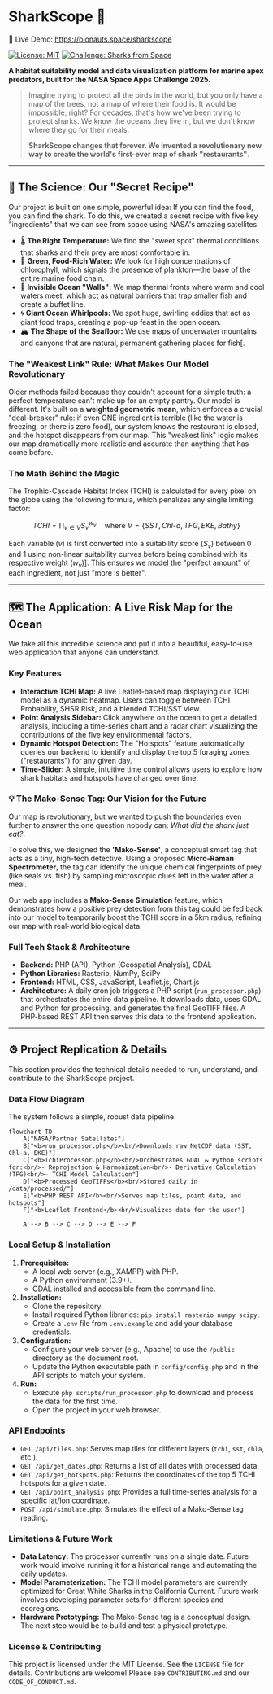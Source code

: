 # SharkScope 🦈

🚀 Live Demo: https://bionauts.space/sharkscope

[![License: MIT](https://img.shields.io/badge/License-MIT-blue.svg)](https://opensource.org/licenses/MIT)
[![Challenge: Sharks from Space](https://img.shields.io/badge/NASA%20Space%20Apps%20Challenge%202025-Sharks%20from%20Space-brightgreen)](https://www.spaceappschallenge.org/2025/challenges/sharks-from-space/)

**A habitat suitability model and data visualization platform for marine apex predators, built for the NASA Space Apps Challenge 2025.**

> Imagine trying to protect all the birds in the world, but you only have a map of the trees, not a map of where their food is. It would be impossible, right? For decades, that's how we've been trying to protect sharks. We know the oceans they live in, but we don't know where they go for their meals.
>
> **SharkScope changes that forever. We invented a revolutionary new way to create the world's first-ever map of shark "restaurants"**.

---

## 🧪 The Science: Our "Secret Recipe"

Our project is built on one simple, powerful idea: If you can find the food, you can find the shark. To do this, we created a secret recipe with five key "ingredients" that we can see from space using NASA's amazing satellites.

* 🌡️ **The Right Temperature:** We find the "sweet spot" thermal conditions that sharks and their prey are most comfortable in.
* 🌿 **Green, Food-Rich Water:** We look for high concentrations of chlorophyll, which signals the presence of plankton—the base of the entire marine food chain.
* 🧱 **Invisible Ocean "Walls":** We map thermal fronts where warm and cool waters meet, which act as natural barriers that trap smaller fish and create a buffet line.
* 🌀 **Giant Ocean Whirlpools:** We spot huge, swirling eddies that act as giant food traps, creating a pop-up feast in the open ocean.
* 🏔️ **The Shape of the Seafloor:** We use maps of underwater mountains and canyons that are natural, permanent gathering places for fish[.

### The "Weakest Link" Rule: What Makes Our Model Revolutionary

Older methods failed because they couldn't account for a simple truth: a perfect temperature can't make up for an empty pantry. Our model is different. It's built on a **weighted geometric mean**, which enforces a crucial "deal-breaker" rule: if even ONE ingredient is terrible (like the water is freezing, or there is zero food), our system knows the restaurant is closed, and the hotspot disappears from our map. This "weakest link" logic makes our map dramatically more realistic and accurate than anything that has come before.

### The Math Behind the Magic

The Trophic-Cascade Habitat Index (TCHI) is calculated for every pixel on the globe using the following formula, which penalizes any single limiting factor:

$$ TCHI = \prod_{v \in V} S_v^{w_v} \quad \text{where } V = \{SST, Chl\text{-}a, TFG, EKE, Bathy\} $$

Each variable ($v$) is first converted into a suitability score ($S_v$) between 0 and 1 using non-linear suitability curves before being combined with its respective weight ($w_v$)]. This ensures we model the "perfect amount" of each ingredient, not just "more is better".

---

## 🗺️ The Application: A Live Risk Map for the Ocean

We take all this incredible science and put it into a beautiful, easy-to-use web application that anyone can understand.


### **Key Features**
* **Interactive TCHI Map:** A live Leaflet-based map displaying our TCHI model as a dynamic heatmap. Users can toggle between TCHI Probability, SHSR Risk, and a blended TCHI/SST view.
* **Point Analysis Sidebar:** Click anywhere on the ocean to get a detailed analysis, including a time-series chart and a radar chart visualizing the contributions of the five key environmental factors.
* **Dynamic Hotspot Detection:** The "Hotspots" feature automatically queries our backend to identify and display the top 5 foraging zones ("restaurants") for any given day.
* **Time-Slider:** A simple, intuitive time control allows users to explore how shark habitats and hotspots have changed over time.

### 💡 The Mako-Sense Tag: Our Vision for the Future

Our map is revolutionary, but we wanted to push the boundaries even further to answer the one question nobody can: *What did the shark just eat?*.

To solve this, we designed the **'Mako-Sense'**, a conceptual smart tag that acts as a tiny, high-tech detective. Using a proposed **Micro-Raman Spectrometer**, the tag can identify the unique chemical fingerprints of prey (like seals vs. fish) by sampling microscopic clues left in the water after a meal.

Our web app includes a **Mako-Sense Simulation** feature, which demonstrates how a positive prey detection from this tag could be fed back into our model to temporarily boost the TCHI score in a 5km radius, refining our map with real-world biological data.

### **Full Tech Stack & Architecture**
* **Backend:** PHP (API), Python (Geospatial Analysis), GDAL
* **Python Libraries:** Rasterio, NumPy, SciPy
* **Frontend:** HTML, CSS, JavaScript, Leaflet.js, Chart.js
* **Architecture:** A daily cron job triggers a PHP script (`run_processor.php`) that orchestrates the entire data pipeline. It downloads data, uses GDAL and Python for processing, and generates the final GeoTIFF files. A PHP-based REST API then serves this data to the frontend application.


---

## ⚙️ Project Replication & Details

This section provides the technical details needed to run, understand, and contribute to the SharkScope project.

### **Data Flow Diagram**
The system follows a simple, robust data pipeline:

```mermaid
flowchart TD
    A["NASA/Partner Satellites"]
    B["<b>run_processor.php</b><br/>Downloads raw NetCDF data (SST, Chl-a, EKE)"]
    C["<b>TchiProcessor.php</b><br/>Orchestrates GDAL & Python scripts for:<br/>- Reprojection & Harmonization<br/>- Derivative Calculation (TFG)<br/>- TCHI Model Calculation"]
    D["<b>Processed GeoTIFFs</b><br/>Stored daily in /data/processed/"]
    E["<b>PHP REST API</b><br/>Serves map tiles, point data, and hotspots"]
    F["<b>Leaflet Frontend</b><br/>Visualizes data for the user"]

    A --> B --> C --> D --> E --> F
```

### **Local Setup & Installation**
1.  **Prerequisites:**
    * A local web server (e.g., XAMPP) with PHP.
    * A Python environment (3.9+).
    * GDAL installed and accessible from the command line.
2.  **Installation:**
    * Clone the repository.
    * Install required Python libraries: `pip install rasterio numpy scipy`.
    * Create a `.env` file from `.env.example` and add your database credentials.
3.  **Configuration:**
    * Configure your web server (e.g., Apache) to use the `/public` directory as the document root.
    * Update the Python executable path in `config/config.php` and in the API scripts to match your system.
4.  **Run:**
    * Execute `php scripts/run_processor.php` to download and process the data for the first time.
    * Open the project in your web browser.

### **API Endpoints**
* `GET /api/tiles.php`: Serves map tiles for different layers (`tchi`, `sst`, `chla`, etc.).
* `GET /api/get_dates.php`: Returns a list of all dates with processed data.
* `GET /api/get_hotspots.php`: Returns the coordinates of the top 5 TCHI hotspots for a given date.
* `GET /api/point_analysis.php`: Provides a full time-series analysis for a specific lat/lon coordinate.
* `POST /api/simulate.php`: Simulates the effect of a Mako-Sense tag reading.

### **Limitations & Future Work**
* **Data Latency:** The processor currently runs on a single date. Future work would involve running it for a historical range and automating the daily updates.
* **Model Parameterization:** The TCHI model parameters are currently optimized for Great White Sharks in the California Current. Future work involves developing parameter sets for different species and ecoregions.
* **Hardware Prototyping:** The Mako-Sense tag is a conceptual design. The next step would be to build and test a physical prototype.

### **License & Contributing**
This project is licensed under the MIT License. See the `LICENSE` file for details. Contributions are welcome! Please see `CONTRIBUTING.md` and our `CODE_OF_CONDUCT.md`.

```
